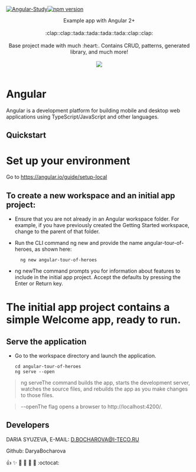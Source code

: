 [![Angular-Study](https://img.shields.io/badge/Angular-Study-Pink)](https://github.com/DaryaBocharova/angularStudy)[![npm version](https://badge.fury.io/js/%40angular%2Fcore.svg)](https://www.npmjs.com)

 <p align="center">
    Example app with Angular 2+
    <br>
    <br>
    :clap::clap::tada::tada::tada::tada::clap::clap:
    <br>
    <br>
    Base project made with much :heart:. Contains CRUD, patterns, generated library, and much more!
    <br>
    <br>
    <img src="https://media.giphy.com/media/l1J9uqrrdc8B3aa6A/giphy.gif"/>
    <br>
    <br>
  </p>
</p>

# Angular

Angular is a development platform for building mobile and desktop web applications using TypeScript/JavaScript and other languages.

## Quickstart

# Set up your environment
Go to https://angular.io/guide/setup-local

To create a new workspace and an initial app project:
-----------
* Ensure that you are not already in an Angular workspace folder. For example, if you have previously created the Getting Started workspace, change to the parent of that folder.

* Run the CLI command ng new and provide the name angular-tour-of-heroes, as shown here:

        ng new angular-tour-of-heroes
        
* ng newThe command prompts you for information about features to include in the initial app project. Accept the defaults by pressing the Enter or Return key.

# The initial app project contains a simple Welcome app, ready to run.

Serve the application
-----------
* Go to the workspace directory and launch the application.

      cd angular-tour-of-heroes
      ng serve --open
        
> ng serveThe command builds the app, starts the development server, watches the source files, and rebuilds the app as you make changes to those files.

> --openThe flag opens a browser to http://localhost:4200/.

## Developers

DARIA SYUZEVA, E-MAIL: D.BOCHAROVA@I-TECO.RU

Github: DaryaBocharova


:+1: :sparkles: :camel: :tada: :rocket: :metal: :octocat: 
```
